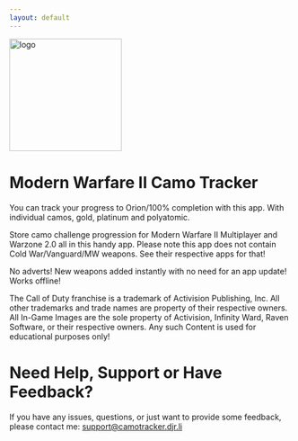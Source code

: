 ```yaml
---
layout: default
---
```


<img width="200" alt="logo"  src="https://camotracker.djr.li/appstore.png" style="max-width:100%;">

# Modern Warfare II Camo Tracker

You can track your progress to Orion/100% completion with this app. With individual camos, gold, platinum and polyatomic. 

Store camo challenge progression for Modern Warfare II Multiplayer and Warzone 2.0 all in this handy app. Please note this app does not contain Cold War/Vanguard/MW weapons. See their respective apps for that!

No adverts!
New weapons added instantly with no need for an app update!
Works offline!

The Call of Duty franchise is a trademark of Activision Publishing, Inc. All other trademarks and trade names are property of their respective owners. All In-Game Images are the sole property of Activision, Infinity Ward, Raven Software, or their respective owners. Any such Content is used for educational purposes only!

# Need Help, Support or Have Feedback?
If you have any issues, questions, or just want to provide some feedback, please contact me: <support@camotracker.djr.li>
